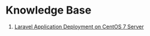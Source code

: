 # Knowledge Base
1. [Laravel Application Deployment on CentOS 7 Server](../laravel-deployment-on-CentOS7)